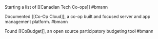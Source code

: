 Starting a list of [[Canadian Tech Co-ops]] #bmann

Documented [[Co-Op Cloud]], a co-op built and focused server and app management platform. #bmann 

Found [[CoBudget]], an open source participatory budgeting tool #bmann 

